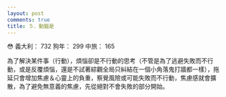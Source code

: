 ```yaml
---
layout: post
comments: true
title: ５．動腦是
---
```


:flushed: 義大利： 732 狗年： 299 中旅： 165


為了解決某件事（行動），煩惱卻是不行動的思考（不管是為了逃避失敗而不行動，或是反覆煩惱，還是不試著綜觀全局只糾結在一個小角落鬼打牆都一樣），拖延只會增加焦慮＆心靈上的負重，察覺風險或可能失敗而不行動，焦慮感就會擴散，為了避免無意義的焦慮，先從絕對不會失敗的部分開始。
